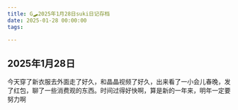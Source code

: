 ```yaml
---
title: G🛹2025年1月28日suki日记存档
date: 2025-01-28 00:00:00
tags:

---
```


## 2025年1月28日
今天穿了新衣服去外面走了好久，和晶晶视频了好久，出来看了一小会儿春晚，发了红包，聊了一些消费观的东西。时间过得好快啊，算是新的一年来，明年一定要努力啊